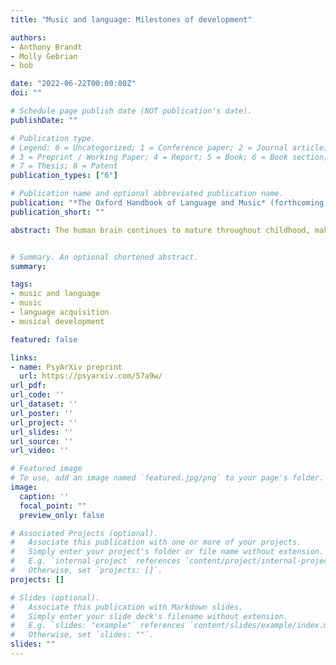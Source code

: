 ```yaml
---
title: "Music and language: Milestones of development"

authors:
- Anthony Brandt
- Molly Gebrian
- bob

date: "2022-06-22T00:00:00Z"
doi: ""

# Schedule page publish date (NOT publication's date).
publishDate: ""

# Publication type.
# Legend: 0 = Uncategorized; 1 = Conference paper; 2 = Journal article;
# 3 = Preprint / Working Paper; 4 = Report; 5 = Book; 6 = Book section;
# 7 = Thesis; 8 = Patent
publication_types: ["6"]

# Publication name and optional abbreviated publication name.
publication: "*The Oxford Handbook of Language and Music* (forthcoming)"
publication_short: ""

abstract: The human brain continues to mature throughout childhood, making our species particularly susceptible to experience. Given the diversity of music and language around the globe, how these are acquired during childhood is revealing about the feedback loop between our biological predispositions and exposure. Evidence suggests that children begin as generalists and become specialists, with music and language deeply entangled in infancy and modularity emerging over time. In addition, development proceeds along parallel tracks, with comparable cognitive milestones. Although there is a tendency to celebrate our precociousness, it may be that we should really extol the slow and protected aspects of development: our unfledged entry into the world affords us the extended time necessary to internalize these products of culture. The present chapter begins by exploring the variety of music and languages around the world. It then tracks developmental milestones from birth throughout childhood, examines linked developmental disorders, and closes with a discussion of open questions and future directions.


# Summary. An optional shortened abstract.
summary:

tags:
- music and language
- music
- language acquisition
- musical development

featured: false

links:
- name: PsyArXiv preprint
  url: https://psyarxiv.com/57a9w/
url_pdf: 
url_code: ''
url_dataset: ''
url_poster: ''
url_project: ''
url_slides: ''
url_source: ''
url_video: ''

# Featured image
# To use, add an image named `featured.jpg/png` to your page's folder. 
image:
  caption: ''
  focal_point: ""
  preview_only: false

# Associated Projects (optional).
#   Associate this publication with one or more of your projects.
#   Simply enter your project's folder or file name without extension.
#   E.g. `internal-project` references `content/project/internal-project/index.md`.
#   Otherwise, set `projects: []`.
projects: []

# Slides (optional).
#   Associate this publication with Markdown slides.
#   Simply enter your slide deck's filename without extension.
#   E.g. `slides: "example"` references `content/slides/example/index.md`.
#   Otherwise, set `slides: ""`.
slides: ""
---
```


